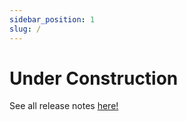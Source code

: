 ```yaml
---
sidebar_position: 1
slug: /
---
```


# Under Construction

See all release notes [here!](https://enterprise-lens-docs.jerek.dev/blog)